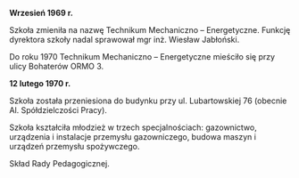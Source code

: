 **Wrzesień 1969 r.**

Szkoła zmieniła na  nazwę Technikum Mechaniczno – Energetyczne. Funkcję dyrektora szkoły nadal  sprawował mgr inż. Wiesław Jabłoński. 
 
Do roku 1970  Technikum Mechaniczno – Energetyczne mieściło się przy ulicy Bohaterów ORMO 3. 

**12 lutego 1970 r.** 

Szkoła została przeniesiona do  budynku przy ul. Lubartowskiej 76
(obecnie Al. Spółdzielczości Pracy).

Szkoła kształciła młodzież w trzech specjalnościach: gazownictwo, urządzenia i instalacje przemysłu gazowniczego, budowa maszyn i urządzeń przemysłu spożywczego.


Skład Rady Pedagogicznej. 

